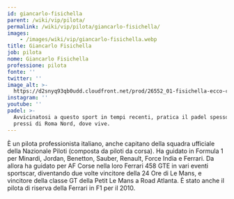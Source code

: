 ```yaml
---
id: giancarlo-fisichella
parent: /wiki/vip/pilota/
permalink: /wiki/vip/pilota/giancarlo-fisichella/
images:
    - /images/wiki/vip/giancarlo-fisichella.webp
title: Giancarlo Fisichella
job: pilota
nome: Giancarlo Fisichella
professione: pilota
fonte: ''
twitter: ''
image_alt: >-
  https://d2snyq93qb0udd.cloudfront.net/prod/26552_01-fisichella-ecco-come-si-vince.jpg
instagram: ''
youtube: ''
padel: >-
  Avvicinatosi a questo sport in tempi recenti, pratica il padel spesso nei
  pressi di Roma Nord, dove vive.
---
```

È un pilota professionista italiano, anche capitano della squadra ufficiale della Nazionale Piloti (composta da piloti da corsa). Ha guidato in Formula 1 per Minardi, Jordan, Benetton, Sauber, Renault, Force India e Ferrari. Da allora ha guidato per AF Corse nella loro Ferrari 458 GTE in vari eventi sportscar, diventando due volte vincitore della 24 Ore di Le Mans, e vincitore della classe GT della Petit Le Mans a Road Atlanta. È stato anche il pilota di riserva della Ferrari in F1 per il 2010.